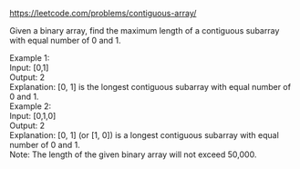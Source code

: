 https://leetcode.com/problems/contiguous-array/  

Given a binary array, find the maximum length of a contiguous subarray with equal number of 0 and 1.  

Example 1:  
Input: [0,1]  
Output: 2  
Explanation: [0, 1] is the longest contiguous subarray with equal number of 0 and 1.  
Example 2:  
Input: [0,1,0]  
Output: 2  
Explanation: [0, 1] (or [1, 0]) is a longest contiguous subarray with equal number of 0 and 1.  
Note: The length of the given binary array will not exceed 50,000.
